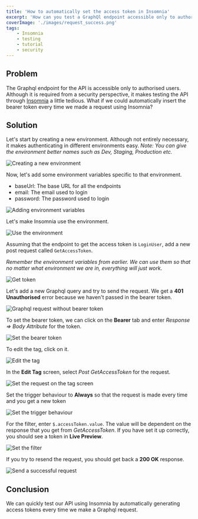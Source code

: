 ```yaml
---
title: 'How to automatically set the access token in Insomnia'
excerpt: 'How can you test a GraphQl endpoint accessible only to authorised users in Insomnia to test your requests (without jumping through hoops).'
coverImage: './images/request_success.png'
tags:
    - Insomnia
    - testing
    - tutorial
    - security
---
```


## Problem

The Graphql endpoint for the API is accessible only to authorised users. Although it is required from a security perspective, it makes testing the API through [Insomnia](https://insomnia.rest/) a little tedious. What if we could automatically insert the bearer token every time we made a request using Insomnia?

## Solution

Let's start by creating a new environment. Although not entirely necessary, it makes authenticating in different environments easy. _Note: You can give the environment better names such as Dev, Staging, Production etc._

![Creating a new environment](./images/new_environment.png)

Now, let's add some environment variables specific to that environment.

-   baseUrl: The base URL for all the endpoints
-   email: The email used to login
-   password: The password used to login

![Adding environment variables](./images/environment_variables.png)

Let's make Insomnia use the environment.

![Use the environment](./images/use_environment.png)

Assuming that the endpoint to get the access token is `LoginUser`, add a new post request called `GetAccessToken`.

_Remember the environment variables from earlier. We can use them so that no matter what environment we are in, everything will just work._

![Get token](./images/get_token.png)

Let's add a new Graphql query and try to send the request. We get a **401 Unauthorised** error because we haven't passed in the bearer token.

![Graphql request without bearer token](./images/unauthorised.png)

To set the bearer token, we can click on the **Bearer** tab and enter _Response ⇒ Body Attribute_ for the token.

![Set the bearer token](./images/set_token.png)

To edit the tag, click on it.

![Edit the tag](./images/edit_tag.png)

In the **Edit Tag** screen, select _Post GetAccessToken_ for the request.

![Set the request on the tag screen](./images/set_tag_request.png)

Set the trigger behaviour to **Always** so that the request is made every time and you get a new token

![Set the trigger behaviour](./images/trigger.png)

For the filter, enter `$.accessToken.value`. The value will be dependent on the response that you get from _GetAccessToken_. If you have set it up correctly, you should see a token in **Live Preview**.

![Set the filter](./images/filter.png)

If you try to resend the request, you should get back a **200 OK** response.

![Send a successful request](./images/request_success.png)

## Conclusion

We can quickly test our API using Insomnia by automatically generating access tokens every time we make a Graphql request.

